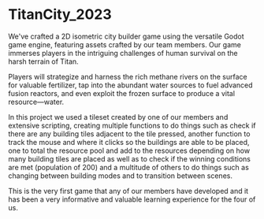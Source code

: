 # TitanCity_2023
 
We've crafted a 2D isometric city builder game using the versatile Godot game engine, featuring assets crafted by our team members. Our game immerses players in the intriguing challenges of human survival on the harsh terrain of Titan.

Players will strategize and harness the rich methane rivers on the surface for valuable fertilizer, tap into the abundant water sources to fuel advanced fusion reactors, and even exploit the frozen surface to produce a vital resource—water.

In this project we used a tileset created by one of our members and extensive scripting, creating multiple functions to do things such as check if there are any building tiles adjacent to the tile pressed, another function to track the mouse and where it clicks so the buildings are able to be placed, one to total the resource pool and add to the resources depending on how many building tiles are placed as well as to check if the winning conditions are met (population of 200) and a multitude of others to do things such as changing between building modes and to transition between scenes. 

This is the very first game that any of our members have developed and it has been a very informative and valuable learning experience for the four of us.
